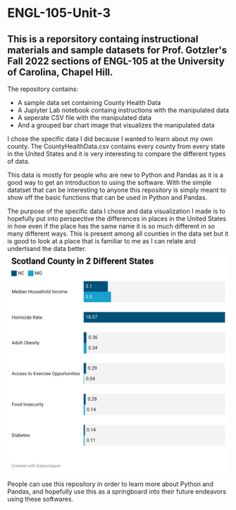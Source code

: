 # ENGL-105-Unit-3
## This is a reporsitory containg instructional materials and sample datasets for Prof. Gotzler's Fall 2022 sections of ENGL-105 at the University of Carolina, Chapel Hill.

The repository contains: 
- A sample data set containing County Health Data
- A Jupiyter Lab notebook containg instructions with the manipulated data
- A seperate CSV file with the manipulated data
- And  a grouped bar chart image that visualizes the manipulated data

I chose the specific data I did because I wanted to learn about my own county. The CountyHealthData.csv contains every county from every state in the United States and it is very interesting to compare the different types of data.

This data is mostly for people who are new to Python and Pandas as it is a good way to get an introduction to using the software. With the simple datatset that can be interesting to anyone this repository is simply meant to show off the basic functions that can be used in Python and Pandas.

The purpose of the specific data I chose and data visualization I made is to hopefully put into perspective the differences in places in the United States in how even if the place has the same name it is so much different in so many different ways. This is present among all counties in the data set but it is good to look at a place that is familiar to me as I can relate and undertsand the data better. ![Data](Data_Visualization.png)

People can use this repository in order to learn more about Python and Pandas, and hopefully use this as a springboard into their future endeavors using these softwares.
